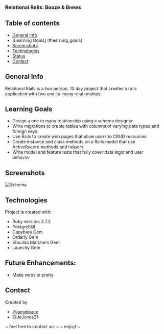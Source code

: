 ###  Relational Rails: Booze & Brews
## Table of contents
* [General Info](#general-info)
* [Learning Goals] (#learning_goals)
* [Screenshots](#screenshots)
* [Technologies](#technologies)
* [Status](#status)
* [Contact](#contact)
## General Info
Relational Rails is a two person, 10 day project that creates a rails application with two one-to-many relationships.
## Learning Goals
* Design a one to many relationship using a schema designer
* Write migrations to create tables with columns of varying data types and foreign keys.
* Use Rails to create web pages that allow users to CRUD resources
* Create instance and class methods on a Rails model that use ActiveRecord methods and helpers
* Write model and feature tests that fully cover data logic and user behavior
## Screenshots
![Schema](https://user-images.githubusercontent.com/81520519/131570867-389e9741-4ef9-4972-a8fe-7bb4658ef54c.png)
## Technologies
Project is created with:
* Ruby version: 2.7.2
* PostgreSQL
* Capybara Gem
* Orderly Gem
* Shoulda Matchers Gem
* Launchy Gem

## Future Enhancements:
* Make website pretty

## Contact
Created by
* [@jamiejpace](https://github.com/jamiejpace)
* [@JeJones21](https://github.com/JeJones21)

~ feel free to contact us! ~
~ enjoy! ~
